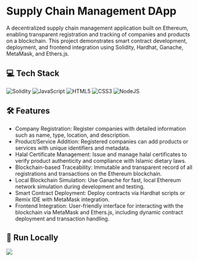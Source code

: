 # Supply Chain Management DApp
A decentralized supply chain management application built on Ethereum, enabling transparent registration and tracking of companies and products on a blockchain. This project demonstrates smart contract development, deployment, and frontend integration using Solidity, Hardhat, Ganache, MetaMask, and Ethers.js.

## 💻 Tech Stack
![Solidity](https://img.shields.io/badge/Solidity-%23363636.svg?style=for-the-badge&logo=solidity&logoColor=white) ![JavaScript](https://img.shields.io/badge/javascript-%23323330.svg?style=for-the-badge&logo=javascript&logoColor=%23F7DF1E) ![HTML5](https://img.shields.io/badge/html5-%23E34F26.svg?style=for-the-badge&logo=html5&logoColor=white) ![CSS3](https://img.shields.io/badge/css3-%231572B6.svg?style=for-the-badge&logo=css3&logoColor=white) ![NodeJS](https://img.shields.io/badge/node.js-6DA55F?style=for-the-badge&logo=node.js&logoColor=white)

## 🛠️ Features
- Company Registration: Register companies with detailed information such as name, type, location, and description.
- Product/Service Addition: Registered companies can add products or services with unique identifiers and metadata.
- Halal Certificate Management: Issue and manage halal certificates to verify product authenticity and compliance with Islamic dietary laws.
- Blockchain-based Traceability: Immutable and transparent record of all registrations and transactions on the Ethereum blockchain.
- Local Blockchain Simulation: Use Ganache for fast, local Ethereum network simulation during development and testing.
- Smart Contract Deployment: Deploy contracts via Hardhat scripts or Remix IDE with MetaMask integration.
- Frontend Integration: User-friendly interface for interacting with the blockchain via MetaMask and Ethers.js, including dynamic contract deployment and transaction handling.

## 🚀 Run Locally

[![](https://visitcount.itsvg.in/api?id=imy1l&icon=0&color=0)](https://visitcount.itsvg.in)
